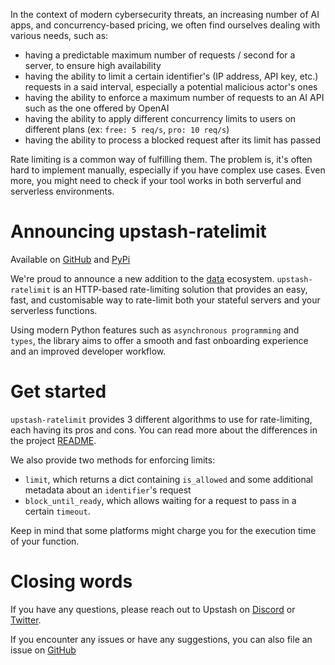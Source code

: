 In the context of modern cybersecurity threats,  an increasing number of AI apps, and concurrency-based pricing, we often find ourselves dealing with various needs, such as:
- having a predictable maximum number of requests / second for a server, to ensure high availability
- having the ability to limit a certain identifier's (IP address, API key, etc.) requests in a said interval, especially a potential malicious actor's ones
- having the ability to enforce a maximum number of requests to an AI API such as the one offered by OpenAI
- having the ability to apply different concurrency limits to users on different plans (ex: `free: 5 req/s`, `pro: 10 req/s`)
- having the ability to process a blocked request after its limit has passed

Rate limiting is a common way of fulfilling them.  The problem is, it's often hard to implement manually, especially if you have complex use cases. Even more, you might need to check if your tool works in both serverful and serverless environments.

# Announcing upstash-ratelimit
Available on [GitHub](https://github.com/upstash/ratelimit-python) and [PyPi](TODO)

We're proud to announce a new addition to the [data](https://upstash.com/about) ecosystem. 
`upstash-ratelimit` is an HTTP-based rate-limiting solution that provides an easy, fast, and customisable way to rate-limit both your stateful servers and your serverless functions.

Using modern Python features such as `asynchronous programming` and `types`, the library aims to offer a smooth and fast onboarding experience and an improved developer workflow.

# Get started
`upstash-ratelimit` provides 3 different algorithms to use for rate-limiting, each having its pros and cons. You can read more about the differences in the project [README](https://github.com/upstash/ratelimit-python).

We also provide two methods for enforcing limits:
- `limit`, which returns a dict containing `is_allowed` and some additional metadata about an `identifier`'s request
- `block_until_ready`, which allows waiting for a request to pass in a certain `timeout`.

Keep in mind that some platforms might charge you for the execution time of your function.

# Closing words
If you have any questions, please reach out to Upstash on [Discord](https://discord.com/invite/w9SenAtbme) or [Twitter](https://twitter.com/upstash). 

If you encounter any issues or have any suggestions, you can also file an issue on [GitHub](https://github.com/upstash/ratelimit-python)
